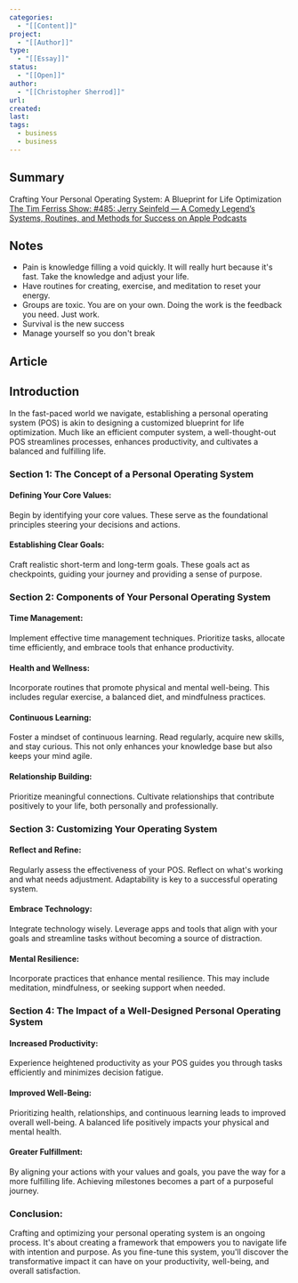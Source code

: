 ```yaml
---
categories:
  - "[[Content]]"
project:
  - "[[Author]]"
type:
  - "[[Essay]]"
status:
  - "[[Open]]"
author:
  - "[[Christopher Sherrod]]"
url: 
created: 
last:
tags:
  - business
  - business
---
```

## Summary
Crafting Your Personal Operating System: A Blueprint for Life Optimization
[‎The Tim Ferriss Show: #485: Jerry Seinfeld — A Comedy Legend’s Systems, Routines, and Methods for Success on Apple Podcasts](https://podcasts.apple.com/us/podcast/the-tim-ferriss-show/id863897795?i=1000501727043)
## Notes
- Pain is knowledge filling a void quickly. It will really hurt because it's fast. Take the knowledge and adjust your life.
- Have routines for creating, exercise, and meditation to reset your energy.
- Groups are toxic. You are on your own. Doing the work is the feedback you need. Just work.
- Survival is the new success
- Manage yourself so you don't break
## Article
## Introduction
In the fast-paced world we navigate, establishing a personal operating system (POS) is akin to designing a customized blueprint for life optimization. Much like an efficient computer system, a well-thought-out POS streamlines processes, enhances productivity, and cultivates a balanced and fulfilling life.
### Section 1: The Concept of a Personal Operating System

#### Defining Your Core Values:

Begin by identifying your core values. These serve as the foundational principles steering your decisions and actions.

#### Establishing Clear Goals:

Craft realistic short-term and long-term goals. These goals act as checkpoints, guiding your journey and providing a sense of purpose.

### Section 2: Components of Your Personal Operating System

#### Time Management:

Implement effective time management techniques. Prioritize tasks, allocate time efficiently, and embrace tools that enhance productivity.

#### Health and Wellness:

Incorporate routines that promote physical and mental well-being. This includes regular exercise, a balanced diet, and mindfulness practices.

#### Continuous Learning:

Foster a mindset of continuous learning. Read regularly, acquire new skills, and stay curious. This not only enhances your knowledge base but also keeps your mind agile.

#### Relationship Building:

Prioritize meaningful connections. Cultivate relationships that contribute positively to your life, both personally and professionally.

### Section 3: Customizing Your Operating System

#### Reflect and Refine:

Regularly assess the effectiveness of your POS. Reflect on what's working and what needs adjustment. Adaptability is key to a successful operating system.

#### Embrace Technology:

Integrate technology wisely. Leverage apps and tools that align with your goals and streamline tasks without becoming a source of distraction.

#### Mental Resilience:

Incorporate practices that enhance mental resilience. This may include meditation, mindfulness, or seeking support when needed.

### Section 4: The Impact of a Well-Designed Personal Operating System

#### Increased Productivity:

Experience heightened productivity as your POS guides you through tasks efficiently and minimizes decision fatigue.

#### Improved Well-Being:

Prioritizing health, relationships, and continuous learning leads to improved overall well-being. A balanced life positively impacts your physical and mental health.

#### Greater Fulfillment:

By aligning your actions with your values and goals, you pave the way for a more fulfilling life. Achieving milestones becomes a part of a purposeful journey.

### Conclusion:

Crafting and optimizing your personal operating system is an ongoing process. It's about creating a framework that empowers you to navigate life with intention and purpose. As you fine-tune this system, you'll discover the transformative impact it can have on your productivity, well-being, and overall satisfaction.
